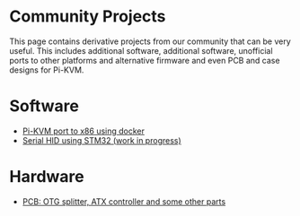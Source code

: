 # Community Projects
This page contains derivative projects from our community that can be very useful.
This includes additional software, additional software, unofficial ports to other platforms and alternative firmware
and even PCB and case designs for Pi-KVM.

# Software
* [Pi-KVM port to x86 using docker](https://github.com/purplepalmdash/pikvmx86)
* [Serial HID using STM32 (work in progress)](https://github.com/jannic/pikvm-hid-stm32)

# Hardware 
* [PCB: OTG splitter, ATX controller and some other parts](https://github.com/akhlut/PiKVM_Parts)

